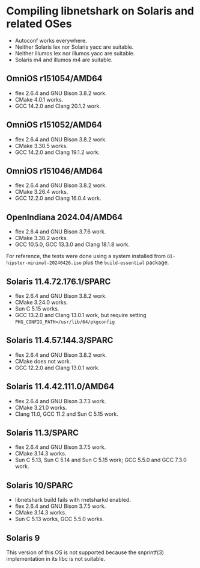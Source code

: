 # Compiling libnetshark on Solaris and related OSes

* Autoconf works everywhere.
* Neither Solaris lex nor Solaris yacc are suitable.
* Neither illumos lex nor illumos yacc are suitable.
* Solaris m4 and illumos m4 are suitable.

## OmniOS r151054/AMD64

* flex 2.6.4 and GNU Bison 3.8.2 work.
* CMake 4.0.1 works.
* GCC 14.2.0 and Clang 20.1.2 work.

## OmniOS r151052/AMD64

* flex 2.6.4 and GNU Bison 3.8.2 work.
* CMake 3.30.5 works.
* GCC 14.2.0 and Clang 19.1.2 work.

## OmniOS r151046/AMD64

* flex 2.6.4 and GNU Bison 3.8.2 work.
* CMake 3.26.4 works.
* GCC 12.2.0 and Clang 16.0.4 work.

## OpenIndiana 2024.04/AMD64

* flex 2.6.4 and GNU Bison 3.7.6 work.
* CMake 3.30.2 works.
* GCC 10.5.0, GCC 13.3.0 and Clang 18.1.8 work.

For reference, the tests were done using a system installed from
`OI-hipster-minimal-20240426.iso` plus the `build-essential` package.

## Solaris 11.4.72.176.1/SPARC
* flex 2.6.4 and GNU Bison 3.8.2 work.
* CMake 3.24.0 works.
* Sun C 5.15 works.
* GCC 13.2.0 and Clang 13.0.1 work, but require setting
  `PKG_CONFIG_PATH=/usr/lib/64/pkgconfig`

## Solaris 11.4.57.144.3/SPARC

* flex 2.6.4 and GNU Bison 3.8.2 work.
* CMake does not work.
* GCC 12.2.0 and Clang 13.0.1 work.

## Solaris 11.4.42.111.0/AMD64

* flex 2.6.4 and GNU Bison 3.7.3 work.
* CMake 3.21.0 works.
* Clang 11.0, GCC 11.2 and Sun C 5.15 work.

## Solaris 11.3/SPARC

* flex 2.6.4 and GNU Bison 3.7.5 work.
* CMake 3.14.3 works.
* Sun C 5.13, Sun C 5.14 and Sun C 5.15 work; GCC 5.5.0 and GCC 7.3.0 work.

## Solaris 10/SPARC

* libnetshark build fails with rnetsharkd enabled.
* flex 2.6.4 and GNU Bison 3.7.5 work.
* CMake 3.14.3 works.
* Sun C 5.13 works, GCC 5.5.0 works.

## Solaris 9

This version of this OS is not supported because the snprintf(3) implementation
in its libc is not suitable.
